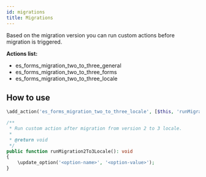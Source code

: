 ```yaml
---
id: migrations
title: Migrations
---
```


Based on the migration version you can run custom actions before migration is triggered.

**Actions list:**
* es_forms_migration_two_to_three_general
* es_forms_migration_two_to_three_forms
* es_forms_migration_two_to_three_locale

## How to use

```php
\add_action('es_forms_migration_two_to_three_locale', [$this, 'runMigration2To3Locale']);

/**
 * Run custom action after migration from version 2 to 3 locale.
 *
 * @return void
 */
public function runMigration2To3Locale(): void
{
	\update_option('<option-name>', '<option-value>');
}
```
